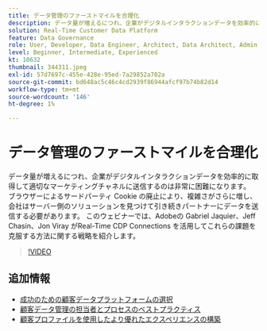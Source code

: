```yaml
---
title: データ管理のファーストマイルを合理化
description: データ量が増えるにつれ、企業がデジタルインタラクションデータを効率的に取得し、適切なマーケティングに送信するのは非常に困難になります（説明は 60～160 文字にする必要があります）。
solution: Real-Time Customer Data Platform
feature: Data Governance
role: User, Developer, Data Engineer, Architect, Data Architect, Admin, Leader
level: Beginner, Intermediate, Experienced
kt: 10632
thumbnail: 344311.jpeg
exl-id: 57d7697c-455e-428e-95ed-7a29852a702a
source-git-commit: bd648ac5c46c4cd2939f86944afcf97b74b82d14
workflow-type: tm+mt
source-wordcount: '146'
ht-degree: 1%

---
```


# データ管理のファーストマイルを合理化

データ量が増えるにつれ、企業がデジタルインタラクションデータを効率的に取得して適切なマーケティングチャネルに送信するのは非常に困難になります。 ブラウザーによるサードパーティ Cookie の廃止により、複雑さがさらに増し、会社はサーバー側のソリューションを見つけて引き続きパートナーにデータを送信する必要があります。 このウェビナーでは、Adobeの Gabriel Jaquier、Jeff Chasin、Jon Viray がReal-Time CDP Connections を活用してこれらの課題を克服する方法に関する戦略を紹介します。

>[!VIDEO](https://video.tv.adobe.com/v/344311/?quality=12&learn=on)

## 追加情報

* [成功のための顧客データプラットフォームの選択](cdp-success.md)
* [顧客データ管理の担当者とプロセスのベストプラクティス](people-and-process.md)
* [顧客プロファイルを使用したより優れたエクスペリエンスの構築](building-better-experiences-with-customer-profiles.md)
